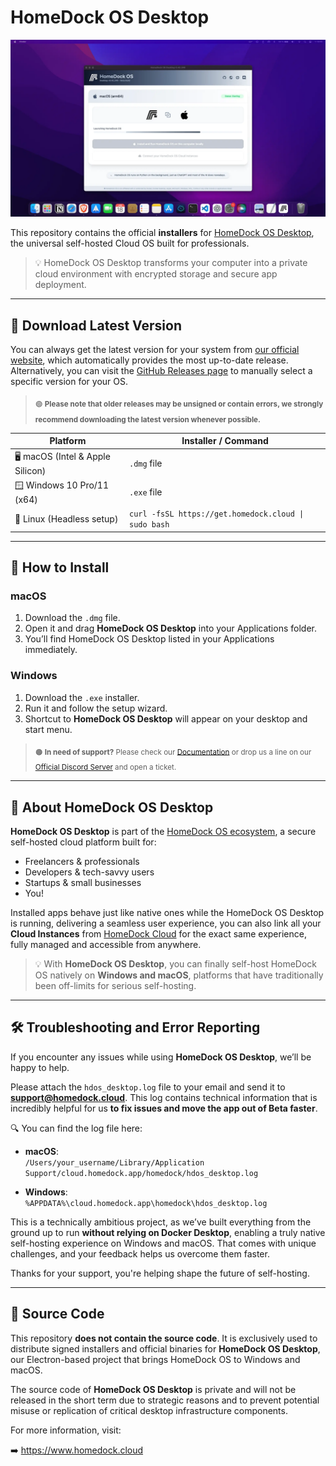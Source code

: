 # HomeDock OS Desktop

![HomeDock OS Desktop Running on macOS ARM64](https://raw.githubusercontent.com/BansheeTech/Logo/refs/heads/main/homedock-os/desktop-screen-mac.webp "HomeDock OS Desktop Running on macOS ARM64")

This repository contains the official **installers** for [HomeDock OS Desktop](https://www.homedock.cloud), the universal self-hosted Cloud OS built for professionals.

> 💡 HomeDock OS Desktop transforms your computer into a private cloud environment with encrypted storage and secure app deployment.

---

## 🔽 Download Latest Version

You can always get the latest version for your system from [our official website](https://www.homedock.cloud/install/), which automatically provides the most up-to-date release. Alternatively, you can visit the [GitHub Releases page](https://github.com/BansheeTech/HomeDock-OS-Desktop-Releases/releases) to manually select a specific version for your OS.

><sub>🟢 __Please note that older releases may be unsigned or contain errors, we strongly recommend downloading the latest version whenever possible.__</sub>


| Platform                         | Installer / Command                                  |
| -------------------------------- | ---------------------------------------------------- |
| 🖥️ macOS (Intel & Apple Silicon) | `.dmg` file                                          |
| 🪟 Windows 10 Pro/11 (x64)           | `.exe` file                                          |
| 🐧 Linux (Headless setup)        | `curl -fsSL https://get.homedock.cloud \| sudo bash` |

---

## 📌 How to Install

### macOS

1. Download the `.dmg` file.
2. Open it and drag **HomeDock OS Desktop** into your Applications folder.
3. You’ll find HomeDock OS Desktop listed in your Applications immediately.

### Windows

1. Download the `.exe` installer.
2. Run it and follow the setup wizard.
3. Shortcut to **HomeDock OS Desktop** will appear on your desktop and start menu.

><sub>🟠 __In need of support?__
Please check our [Documentation](https://docs.homedock.cloud/setup/installation/#self-hosted-environments) or drop us a line on our [Official Discord Server](https://discord.gg/Zj3JCYsRWw) and open a ticket.</sub>

---

## 📣 About HomeDock OS Desktop

**HomeDock OS Desktop** is part of the [HomeDock OS ecosystem](https://www.homedock.cloud), a secure self-hosted cloud platform built for:

- Freelancers & professionals
- Developers & tech-savvy users
- Startups & small businesses
- You!

Installed apps behave just like native ones while the HomeDock OS Desktop is running, delivering a seamless user experience, you can also link all your **Cloud Instances** from [HomeDock Cloud](https://dashboard.homedock.cloud/plans) for the exact same experience, fully managed and accessible from anywhere.

> 💡 With **HomeDock OS Desktop**, you can finally self-host HomeDock OS natively on **Windows and macOS**, platforms that have traditionally been off-limits for serious self-hosting.

---

## 🛠️ Troubleshooting and Error Reporting

If you encounter any issues while using **HomeDock OS Desktop**, we’ll be happy to help.

Please attach the `hdos_desktop.log` file to your email and send it to **support@homedock.cloud**. This log contains technical information that is incredibly helpful for us **to fix issues and move the app out of Beta faster**.

🔍 You can find the log file here:

- **macOS**:  
  `/Users/your_username/Library/Application Support/cloud.homedock.app/homedock/hdos_desktop.log`

- **Windows**:  
  `%APPDATA%\cloud.homedock.app\homedock\hdos_desktop.log`

This is a technically ambitious project, as we’ve built everything from the ground up to run **without relying on Docker Desktop**, enabling a truly native self-hosting experience on Windows and macOS. That comes with unique challenges, and your feedback helps us overcome them faster.

Thanks for your support, you're helping shape the future of self-hosting.

---

## 🚨 Source Code

This repository **does not contain the source code**. It is exclusively used to distribute signed installers and official binaries for **HomeDock OS Desktop**, our Electron-based project that brings HomeDock OS to Windows and macOS.

The source code of **HomeDock OS Desktop** is private and will not be released in the short term due to strategic reasons and to prevent potential misuse or replication of critical desktop infrastructure components.

For more information, visit:

➡️ https://www.homedock.cloud
